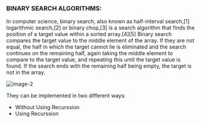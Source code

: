 ### BINARY SEARCH ALGORITHMS:
In computer science, binary search, also known as half-interval search,[1] logarithmic search,[2] or binary chop,[3] is a search algorithm that finds the position of a target value within a sorted array.[4][5] Binary search compares the target value to the middle element of the array. If they are not equal, the half in which the target cannot lie is eliminated and the search continues on the remaining half, again taking the middle element to compare to the target value, and repeating this until the target value is found. If the search ends with the remaining half being empty, the target is not in the array.

![image-2](https://user-images.githubusercontent.com/116305458/205507271-7c711882-161b-412a-96c9-1834a90fc0ef.png)

They can be implemented in two different ways: 
- Without Using Recurssion
- Using Recurssion
